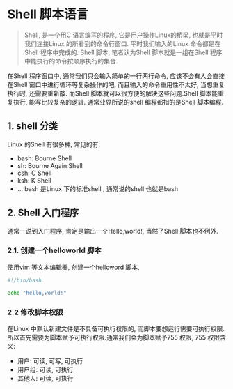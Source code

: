 # Shell 脚本语言
> Shell, 是一个用C 语言编写的程序, 它是用户操作Linux的桥梁, 也就是平时我们连接Linux 的所看到的命令行窗口. 平时我们输入的Linux 命令都是在Shell 程序中完成的. 
> Shell 脚本, 笔者认为Shell 脚本就是一组在Shell 程序中能执行的命令按顺序执行的集合. 

在Shell 程序窗口中, 通常我们只会输入简单的一行两行命令, 应该不会有人会直接在Shell 窗口中进行循环等复杂操作的吧, 而且输入的命令重用性不太好, 当想重复执行时, 还需要重新敲. 而Shell 脚本就可以很方便的解决这些问题.Shell 脚本能重复执行, 能写比较复杂的逻辑. 通常业界所说的shell 编程都指的是Shell 脚本编程.


## 1. shell 分类
Linux 的Shell 有很多种, 常见的有:
* bash: Bourne Shell
* sh: Bourne Again Shell
* csh: C Shell
* ksh: K Shell
* ...
bash 是Linux 下的标准shell , 通常说的shell 也就是bash

## 2. Shell 入门程序
通常一说到入门程序, 肯定是输出一个Hello,world!, 当然了Shell 脚本也不例外.

### 2.1. 创建一个helloworld 脚本
使用vim 等文本编辑器, 创建一个helloword 脚本, 

```bash
#!/bin/bash

echo "hello,world!"

```

### 2.2 修改脚本权限
在Linux 中默认新建文件是不具备可执行权限的, 而脚本要想运行需要可执行权限. 所以首先需要为脚本赋予可执行权限.通常我们会为脚本赋予755 权限, 755 权限含义:
* 用户: 可读, 可写, 可执行
* 用户组: 可读, 可执行
* 其他人: 可读, 可执行


